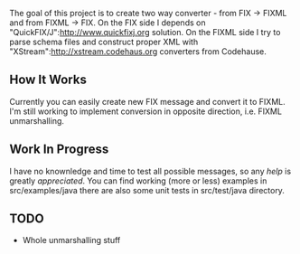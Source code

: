 
The goal of this project is to create two way converter - from FIX -> FIXML and from FIXML -> FIX. On the FIX side I depends on "QuickFIX/J":http://www.quickfixj.org solution. On the FIXML side I try to parse schema files and construct proper XML with "XStream":http://xstream.codehaus.org converters from Codehause.

## How It Works

Currently you can easily create new FIX message and convert it to FIXML. I'm still working to implement conversion in opposite direction, i.e. FIXML unmarshalling. 

## Work In Progress

I have no knownledge and time to test all possible messages, so any *help* is greatly *appreciated*. You can find working (more or less) examples in src/examples/java there are also some unit tests in src/test/java directory.

## TODO

* Whole unmarshalling stuff
